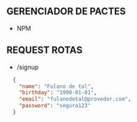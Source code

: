 ## GERENCIADOR DE PACTES
  - NPM

## REQUEST ROTAS

  - /signup
  
  ```JSON
    {
      "name": "Fulano de tal",
      "birthday": "1990-01-01",
      "email": "fulanodetal@provedor.com",
      "password": "segura123"
    }
  ```

